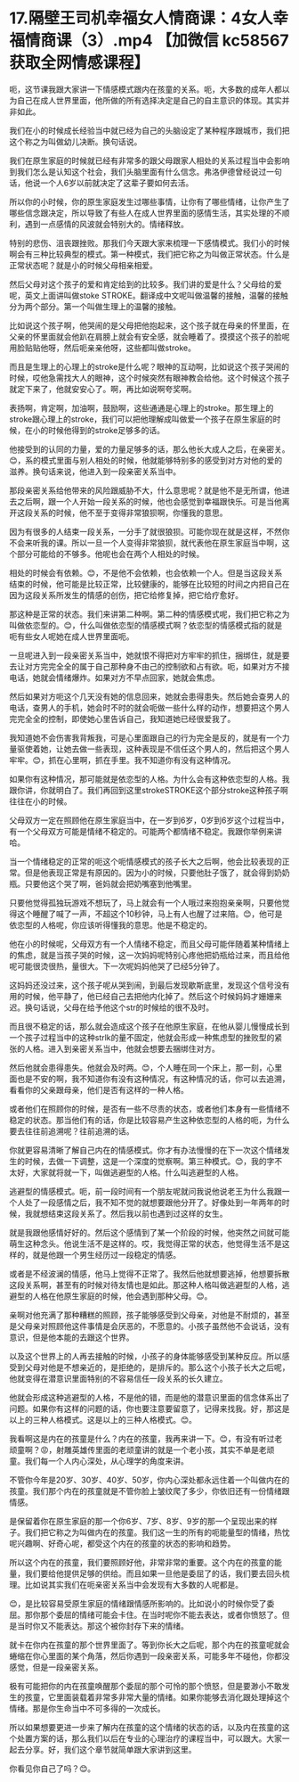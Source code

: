 # 17.隔壁王司机幸福女人情商课：4女人幸福情商课（3）.mp4 【加微信 kc58567 获取全网情感课程】

呃，这节课我跟大家讲一下情感模式跟内在孩童的关系。呃，大多数的成年人都以为自己在成人世界里面，他所做的所有选择决定是自己的自主意识的体现。其实并非如此。

我们在小的时候成长经验当中就已经为自己的头脑设定了某种程序跟城市，我们把这个称之为叫做幼儿决断。换句话说。

我们在原生家庭的时候就已经有非常多的跟父母跟家人相处的关系过程当中会影响到我们怎么是认知这个社会，我们头脑里面有什么信念。弗洛伊德曾经说过一句话，他说一个人6岁以前就决定了这辈子要如何去活。

所以你的小时候，你的原生家庭发生过哪些事情，让你有了哪些情绪，让你产生了哪些信念跟决定，所以导致了有些人在成人世界里面的感情生活，其实处理的不顺利，遇到一点感情的风波就会特别大的。情绪释放。

特别的悲伤、沮丧跟挫败。那我们今天跟大家来梳理一下感情模式。我们小的时候啊会有三种比较典型的模式。第一种模式，我们把它称之为叫做正常状态。什么是正常状态呢？就是小的时候父母相亲相爱。

然后父母对这个孩子的爱和肯定给到的比较多。我们讲的爱是什么？父母给的爱呢，英文上面讲叫做stoke STROKE。翻译成中文呢叫做温馨的接触，温馨的接触分为两个部分。第一个叫做生理上的温馨的接触。

比如说这个孩子啊，他哭闹的是父母把他抱起来，这个孩子就在母亲的怀里面，在父亲的怀里面就会他趴在肩膀上就会有安全感，就会睡着了。摸摸这个孩子的脸呢用脸贴贴他呀，然后呃亲亲他呀，这些都叫做stroke。

而且是生理上的心理上的stroke是什么呢？眼神的互动啊，比如说这个孩子哭闹的时候，哎他急需找大人的眼神，这个时候突然有眼神教会给他。这个时候这个孩子就定下来了，他就安安心了。啊，再比如说啊夸奖啊。

表扬啊，肯定啊，加油啊，鼓励啊，这些通通是心理上的stroke。那生理上的stroke跟心理上的stroke，我们可以把他理解成叫做爱一个孩子在原生家庭的时候，在小的时候他得到的stroke足够多的话。

他接受到的认同的力量，爱的力量足够多的话，那么他长大成人之后，在亲密关。😊，系的模式里面与别人相处的时候，他就能够特别多的感受到对方对他的爱的滋养。换句话来说，他进入到一段亲密关系当中。

那段亲密关系给他带来的风险跟威胁不大，什么意思呢？就是他不是无所谓，他进去之后啊，跟一个人开始一段关系的时候，他也会感觉到幸福跟快乐。可是当他离开这段关系的时候，他不至于变得非常狼狈啊，你懂我的意思。

因为有很多的人结束一段关系，一分手了就很狼狈。可能你现在就是这样，不然你不会来听我的课。所以一旦一个人变得非常狼狈，就代表他在原生家庭当中啊，这个部分可能给的不够多。他呢也会在两个人相处的时候。

相处的时候会有依赖。😊，不是他不会依赖，也会依赖一个人。但是当这段关系结束的时候，他可能是比较正常，比较健康的，能够在比较短的时间之内把自己在因为这段关系所发生的情感的创伤，把它给修复掉，把它给疗愈好。

那这种是正常的状态。我们来讲第二种啊。第二种的情感模式呢，我们把它称之为叫做依恋型的。😊，什么叫做依恋型的情感模式啊？依恋型的情感模式指的就是呃有些女人呢她在成人世界里面呃。

一旦呢进入到一段亲密关系当中，她就恨不得把对方牢牢的抓住，捆绑住，就是要去让对方完完全全的属于自己那种身不由己的控制欲和占有欲。呃，如果对方不接电话，她就会情绪爆炸。如果对方不早点回家，她就会焦虑。

然后如果对方呃这个几天没有她的信息回来，她就会患得患失。然后她会查男人的电话，查男人的手机，她会时不时的就会呃做一些什么样的动作，想要把这个男人完完全全的控制，即使她心里告诉自己，我知道她已经很爱我了。

我知道她不会伤害我背叛我，可是心里面跟自己的行为完全是反的，就是有一个力量驱使着她，让她去做一些表现，这种表现是不信任这个男人的，然后把这个男人牢牢。😊，抓在心里啊，抓在手里。我不知道你有没有这种情况。

如果你有这种情况，那可能就是依恋型的人格。为什么会有这种依恋型的人格。我跟你讲，你就明白了。我们再回到这里strokeSTROKE这个部分stroke这种孩子啊往往在小的时候。

父母双方一定在照顾他在原生家庭当中，在一岁到6岁，0岁到6岁这个过程当中，有一个父母双方可能是情绪不稳定的。可能两个都情绪不稳定。我跟你举例来讲哈。

当一个情绪稳定的正常的呃这个呃情感模式的孩子长大之后啊，他会比较表现的正常。但是他表现正常是有原因的。因为小的时候，只要他肚子饿了，就会得到奶奶瓶。只要他这个哭了啊，爸妈就会把奶嘴塞到他嘴里。

只要他觉得孤独玩游戏不想玩了，马上就会有一个人哦过来抱抱亲亲啊，只要他觉得这个睡醒了喊了一声，不超这个10秒钟，马上有人也醒了过来陪。😊，他可是依恋型的人格呢，你应该听得懂我的意思。他是不稳定的。

他在小的时候呢，父母双方有一个人情绪不稳定，而且父母可能伴随着某种情绪上的焦虑，就是当孩子哭的时候，这一次妈妈呢特别心疼他把奶瓶给过来，而且给他呢可能很烫很热，量很大。下一次呢妈妈他哭了已经5分钟了。

这妈妈还没过来，这个孩子呢从哭到闹，到最后发现歇斯底里，发现这个信号没有用的时候，他平静了，他已经自己去把他内化掉了。然后这个时候妈妈才姗姗来迟。换句话说，父母在给予他这个str的时候给的很不及时。

而且很不稳定的话，那么就会造成这个孩子在他原生家庭，在他从婴儿慢慢成长到一个孩子过程当中的这种strlk的量不固定，他就会形成一种焦虑型的挫败型的紧张的人格。进入到亲密关系当中，他就会想要去捆绑住对方。

然后他就会患得患失。他就会及时两。😊，个人睡在同一个床上，那一刻，心里面也是不安的啊，我不知道你有没有这种情况，有这种情况的话，你可以去追溯，看看你的父亲跟母亲，他们是否有这样的一种人格。

或者他们在照顾你的时候，是否有一些不尽责的状态，或者他们本身有一些情绪不稳定的状态。那当他们有的话，你是比较容易产生这种依恋型的人格的呃，为什么要去往往前追溯呢？往前追溯的话。

你就更容易清晰了解自己内在的情感模式。你才有办法慢慢的在下一次这个情绪发生的时候，去做一下调整，这是一个深度的觉察啊。第三种模式。😊，我的字不太好，大家就将就一下，叫做逃避型的人格。什么叫逃避型的人格。

逃避型的情感模式。呃，前一段时间有一个朋友呢就问我说他说老王为什么我跟一个人处了一段感情之后，我不知不觉的就想要跟他分开了。好像处到一年两年的时候，我就想结束这段关系了。然后我以前也遇到过这样的女生。

就是我跟他感情好好的。然后这个感情到了某一个阶段的时候，他突然之间就可能萌生这种念头。他说生活不是这样的。哎，我觉得正常的状态，他觉得生活不是这样的，就是他跟一个男生经历过一段稳定的情感。

或者是不经波澜的情感，他马上觉得不正常了。我然后他就想要逃掉，他想要拆散这段关系啊，甚至有的时候对待友情也是如此。那这种人格叫做逃避型的人格，逃避型的人格在他原生家庭的时候，他会遇到那种父母。😊。

亲啊对他充满了那种糟糕的照顾，孩子能够感受到父母亲，对他是不耐烦的，甚至是父母亲对照顾他这件事情是会厌恶的，不愿意的。小孩子虽然他不会说话，没有意识，但是他本能的去跟这个世界。

以及这个世界上的人再去接触的时候，小孩子的身体能够感受到某种反应。所以感受到父母对他是不想亲近的，是拒绝的，是排斥的。那么这个小孩子长大之后呢，他就变得在潜意识里面特别的不容易信任一段关系的长久建立。

他就会形成这种逃避型的人格，不是他的错，而是他的潜意识里面的信念体系出了问题。如果你有这样的问题的话，你也要注意要留意了，记得来找我。好，那这是以上的三种人格模式。这是以上的三种人格模式。😊。

我看啊这是内在的孩童是什么？内在的孩童，我再来讲一下。😊，有没有听过老顽童啊？😡，射雕英雄传里面的老顽童讲的就是一个老小孩，其实不单是老顽童。我们每一个人内心深处，从心理学的角度来讲。

不管你今年是20岁、30岁、40岁、50岁，你内心深处都永远住着一个叫做内在的孩童。我们那个内在的孩童就是不管你脸上皱纹爬了多少，你依旧还有一份情绪跟情感。

是保留着你在原生家庭的那一个你6岁、7岁、8岁、9岁的那一个呈现出来的样子。我们把它称之为叫做内在的孩童。我们这一生的所有的呃能量型的情绪，热忱呢兴趣啊、好奇心呢，都受这个内在的孩童的状态的影响和趋势。

所以这个内在的孩童，我们要照顾好他，非常非常的重要。这个内在的孩童的能量，我们要给他提供足够的供给。而且如果一旦他是委屈了的话，我们要去回头梳理。比如说其实我们在呃亲密关系当中会发现有大多数的人呢都是。

😊，是比较容易受原生家庭的情绪跟情感所影响的。比如说小的时候你受了委屈。那你那个委屈的情绪可能会卡住。在当时呢你不能去表达，或者你愤怒了。但是当时你又不能表达。那这个被你封存下来的情绪。

就卡在你内在孩童的那个世界里面了。等到你长大之后呢，那个内在的孩童呢就会蜷缩在你心里面的某个角落，然后你遇到一段亲密关系，可能多年不碰他，你都没感觉，但是一段亲密关系。

极有可能把你的内在孩童唤醒那个委屈的那个可怜的那个愤怒，但是要渺小不敢发生的孩童，它里面装载着非常多非常大量的情绪。如果你能够去消化跟处理掉这个情绪。那是你生命当中不可多得的一次成长。

所以如果想要更进一步来了解内在孩童的这个情绪的状态的话，以及内在孩童的这个处置方案的话，那么我们以后在专业的心理治疗的课程当中，可以跟大。大家一起去分享。好，我们这个章节就简单跟大家讲到这里。

你看见你自己了吗？😊。